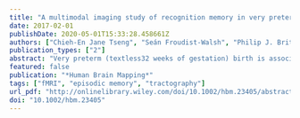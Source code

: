 ```yaml
---
title: "A multimodal imaging study of recognition memory in very preterm born adults"
date: 2017-02-01
publishDate: 2020-05-01T15:33:28.458661Z
authors: ["Chieh-En Jane Tseng", "Seán Froudist-Walsh", "Philip J. Brittain", "Vyacheslav Karolis", "Chiara Caldinelli", "Jasmin Kroll", "Serena J. Counsell", "Steven C.R. Williams", "Robin M. Murray", "Chiara Nosarti"]
publication_types: ["2"]
abstract: "Very preterm (textless32 weeks of gestation) birth is associated with structural brain alterations and memory impairments throughout childhood and adolescence. Here, we used functional MRI (fMRI) to study the neuroanatomy of recognition memory in 49 very preterm-born adults and 50 controls (mean age: 30 years) during completion of a task involving visual encoding and recognition of abstract pictures. T1-weighted and diffusion-weighted images were also collected. Bilateral hippocampal volumes were calculated and tractography of the fornix and cingulum was performed and assessed in terms of volume and hindrance modulated orientational anisotropy (HMOA). Online recognition memory task performance, assessed with A scores, was poorer in the very preterm compared with the control group. Analysis of fMRI data focused on differences in neural activity between the recognition and encoding trials. Very preterm born adults showed decreased activation in the right middle frontal gyrus and posterior cingulate cortex/precuneus and increased activation in the left inferior frontal gyrus and bilateral lateral occipital cortex (LOC) compared with controls. Hippocampi, fornix and cingulum volume was significantly smaller and fornix HMOA was lower in very preterm adults. Among all the structural and functional brain metrics that showed statistically significant group differences, LOC activation was the best predictor of online task performance (P = 0.020). In terms of association between brain function and structure, LOC activation was predicted by fornix HMOA in the preterm group only (P = 0.020). These results suggest that neuroanatomical alterations in very preterm born individuals may be underlying their poorer recognition memory performance. Hum Brain Mapp 38:644–655, 2017. © 2016 The Authors Human Brain Mapping Published by Wiley Periodicals, Inc."
featured: false
publication: "*Human Brain Mapping*"
tags: ["fMRI", "episodic memory", "tractography"]
url_pdf: "http://onlinelibrary.wiley.com/doi/10.1002/hbm.23405/abstract"
doi: "10.1002/hbm.23405"
---
```



